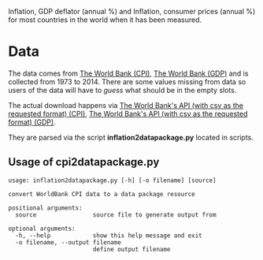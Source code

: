 Inflation, GDP deflator (annual %) and Inflation, consumer prices (annual %) for most countries in the world when it has been measured. 

# Data

The data comes from [The World Bank (CPI)](http://api.worldbank.org/indicator/NY.GDP.DEFL.KD.ZG?format=csv), [The World Bank (GDP)](http://api.worldbank.org/indicator/FP.CPI.TOTL.ZG?format=csv)  and is collected from 1973 to 2014. There are some values missing from data so users of the data will have to *guess* what should be in the empty slots.

The actual download happens via [The World Bank's API (with csv as the requested format) (CPI)](http://api.worldbank.org/indicator/FP.CPI.TOTL.ZG?format=csv), [The World Bank's API (with csv as the requested format) (GDP)](http://api.worldbank.org/indicator/NY.GDP.DEFL.KD.ZG?format=csv).

They are parsed via the script **inflation2datapackage.py** located in scripts.

## Usage of cpi2datapackage.py

    usage: inflation2datapackage.py [-h] [-o filename] [source]
    
    convert WorldBank CPI data to a data package resource

    positional arguments:
      source                source file to generate output from
    
    optional arguments:
      -h, --help            show this help message and exit
      -o filename, --output filename
                            define output filename
